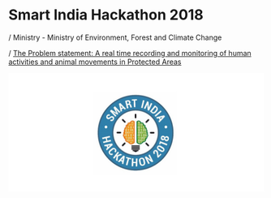 # Smart India Hackathon 2018
/ Ministry - Ministry of Environment, Forest and Climate Change

/ [The Problem statement: A real time recording and monitoring of human activities and animal movements in Protected Areas](https://innovate.mygov.in/sih_ps/a-real-time-recording-and-monitoring-of-human-activities-and-animal-movements-in-protected-areas/)

<img src = "https://github.com/SKKSaikia/sih2k18/blob/master/img/sih.jpg">

